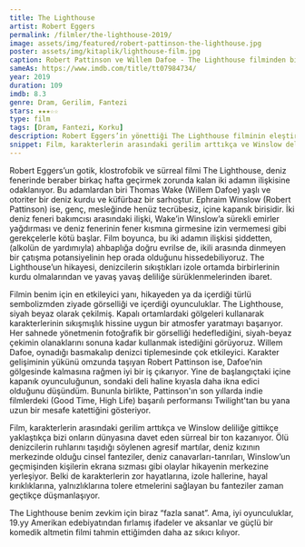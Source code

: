 ```yaml
---
title: The Lighthouse
artist: Robert Eggers
permalink: /filmler/the-lighthouse-2019/
image: assets/img/featured/robert-pattinson-the-lighthouse.jpg
poster: assets/img/kitaplik/lighthouse-film.jpg
caption: Robert Pattinson ve Willem Dafoe - The Lighthouse filminden bir sahnede
sameAs: https://www.imdb.com/title/tt07984734/
year: 2019
duration: 109
imdb: 8.3
genre: Dram, Gerilim, Fantezi
stars: ★★★☆☆
type: film
tags: [Dram, Fantezi, Korku]
description: Robert Eggers’in yönettiği The Lighthouse filminin eleştirisi.
snippet: Film, karakterlerin arasındaki gerilim arttıkça ve Winslow deliliğe gittikçe yaklaştıkça bizi onların dünyasına davet eden sürreal bir ton kazanıyor.
---
```


Robert Eggers’un gotik, klostrofobik ve sürreal filmi The Lighthouse, deniz fenerinde beraber birkaç hafta geçirmek zorunda kalan iki adamın ilişkisine odaklanıyor. Bu adamlardan biri Thomas Wake (Willem Dafoe) yaşlı ve otoriter bir deniz kurdu ve küfürbaz bir sarhoştur. Ephraim Winslow (Robert Pattinson) ise, genç, mesleğinde henüz tecrübesiz, içine kapanık birisidir. İki deniz feneri bakımcısı arasındaki ilişki, Wake’in Winslow’a sürekli emirler yağdırması ve deniz fenerinin fener kısmına girmesine izin vermemesi gibi gerekçelerle kötü başlar. Film boyunca, bu iki adamın ilişkisi şiddetten, (alkolün de yardımıyla) ahbaplığa doğru evrilse de, ikili arasında dinmeyen bir çatışma potansiyelinin hep orada olduğunu hissedebiliyoruz. The Lighthouse’un hikayesi, denizcilerin sıkıştıkları izole ortamda birbirlerinin kurdu olmalarından ve yavaş yavaş deliliğe sürüklenmelerinden ibaret. 

Filmin benim için en etkileyici yanı, hikayeden ya da içerdiği türlü sembolizmden ziyade görselliği ve içerdiği oyunculuklar. The Lighthouse, siyah beyaz olarak çekilmiş. Kapalı ortamlardaki gölgeleri kullanarak karakterlerinin sıkışmışlık hissine uygun bir atmosfer yaratmayı başarıyor. Her sahnede yönetmenin fotoğrafik bir görselliği hedeflediğini, siyah-beyaz çekimin olanaklarını sonuna kadar kullanmak istediğini görüyoruz. Willem Dafoe, oynadığı basmakalıp denizci tiplemesinde çok etkileyici. Karakter gelişiminin yükünü omzunda taşıyan Robert Pattinson ise, Dafoe’nin gölgesinde kalmasına rağmen iyi bir iş çıkarıyor. Yine de başlangıçtaki içine kapanık oyunculuğunun, sondaki deli haline kıyasla daha ikna edici olduğunu düşündüm. Bununla birlikte, Pattinson'ın son yıllarda indie filmlerdeki (Good Time, High Life) başarılı performansı Twilight'tan bu yana uzun bir mesafe katettiğini gösteriyor.

Film, karakterlerin arasındaki gerilim arttıkça ve Winslow deliliğe gittikçe yaklaştıkça bizi onların dünyasına davet eden sürreal bir ton kazanıyor. Ölü denizcilerin ruhlarını taşıdığı söylenen agresif martılar, deniz kızının merkezinde olduğu cinsel fanteziler, deniz canavarları-tanrıları, Winslow’un geçmişinden kişilerin ekrana sızması gibi olaylar hikayenin merkezine yerleşiyor. Belki de karakterlerin zor hayatlarına, izole hallerine, hayal kırıklıklarına, yalnızlıklarına tolere etmelerini sağlayan bu fanteziler zaman geçtikçe düşmanlaşıyor. 

The Lighthouse benim zevkim için biraz “fazla sanat”. Ama, iyi oyunculuklar, 19.yy Amerikan edebiyatından fırlamış ifadeler ve aksanlar ve güçlü bir komedik altmetin filmi tahmin ettiğimden daha az sıkıcı kılıyor. 




